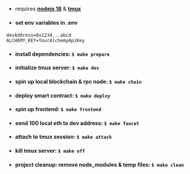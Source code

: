 * requires [**nodejs 18**](https://nodejs.org/en/) & [**tmux**](https://github.com/tmux/tmux)

* #### set env variables in .env
```
devAddress=0x1234...abcd
ALCHEMY_KEY=YourAlchemyApiKey
```
* #### install dependencies: ``` $ make prepare ```
* #### initialize tmux server: ``` $ make dev ```
* #### spin up local blockchain & rpc node: ``` $ make chain ```
* #### deploy smart contract: ``` $ make deploy ```
* #### spin up frontend: ``` $ make frontend ```
* #### send 100 local eth to dev address: ``` $ make faucet ```
* #### attach to tmux session: ``` $ make attach ```
* #### kill tmux server: ``` $ make off ```
* #### project cleanup: remove node_modules & temp files: ``` $ make clean ```
